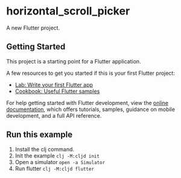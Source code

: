 # horizontal_scroll_picker

A new Flutter project.

## Getting Started

This project is a starting point for a Flutter application.

A few resources to get you started if this is your first Flutter project:

- [Lab: Write your first Flutter app](https://docs.flutter.dev/get-started/codelab)
- [Cookbook: Useful Flutter samples](https://docs.flutter.dev/cookbook)

For help getting started with Flutter development, view the
[online documentation](https://docs.flutter.dev/), which offers tutorials,
samples, guidance on mobile development, and a full API reference.

## Run this example
1. Install the clj command.
2. Init the example `clj -M:cljd init`
3. Open a simulator `open -a Simulator`
4. Run flutter `clj -M:cljd flutter`